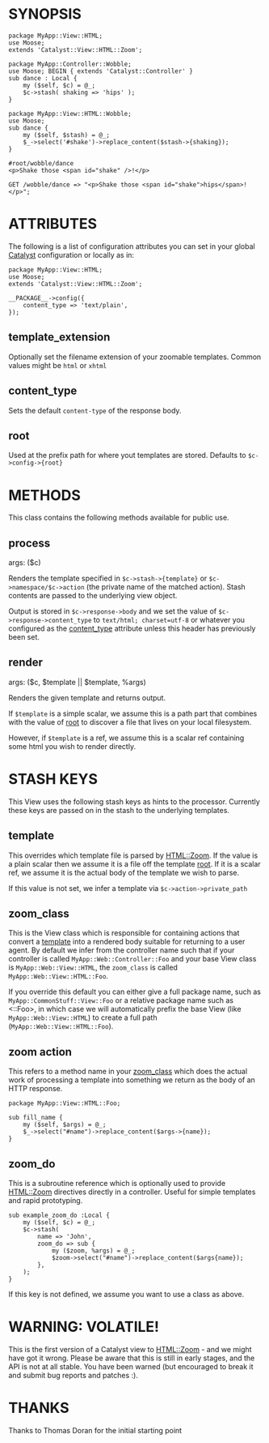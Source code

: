 # SYNOPSIS

    package MyApp::View::HTML;
    use Moose;
    extends 'Catalyst::View::HTML::Zoom';

    package MyApp::Controller::Wobble;
    use Moose; BEGIN { extends 'Catalyst::Controller' }
    sub dance : Local {
        my ($self, $c) = @_;
        $c->stash( shaking => 'hips' );
    }

    package MyApp::View::HTML::Wobble;
    use Moose;
    sub dance {
        my ($self, $stash) = @_;
        $_->select('#shake')->replace_content($stash->{shaking});
    }

    #root/wobble/dance
    <p>Shake those <span id="shake" />!</p>

    GET /wobble/dance => "<p>Shake those <span id="shake">hips</span>!</p>";

# ATTRIBUTES

The following is a list of configuration attributes you can set in your global
[Catalyst](http://search.cpan.org/perldoc?Catalyst) configuration or locally as in:

    package MyApp::View::HTML;
    use Moose;
    extends 'Catalyst::View::HTML::Zoom';

    __PACKAGE__->config({
        content_type => 'text/plain',
    });

## template_extension

Optionally set the filename extension of your zoomable templates.  Common
values might be `html` or `xhtml`

## content_type

Sets the default `content-type` of the response body.

## root

Used at the prefix path for where yout templates are stored.  Defaults to
`$c->config->{root}`

# METHODS

This class contains the following methods available for public use.

## process 

args: ($c)

Renders the template specified in `$c->stash->{template}` or 
`$c->namespace/$c->action` (the private name of the matched action). Stash
contents are passed to the underlying view object.

Output is stored in `$c->response->body` and we set the value of 
`$c->response->content_type` to `text/html; charset=utf-8` or whatever you
configured as the [content_type](#pod_content_type) attribute unless this header has previously
been set.

## render

args: ($c, $template || \$template, \%args)

Renders the given template and returns output.

If `$template` is a simple scalar, we assume this is a path part that combines
with the value of [root](#pod_root) to discover a file that lives on your local
filesystem.

However, if `$template` is a ref, we assume this is a scalar ref containing 
some html you wish to render directly.

# STASH KEYS

This View uses the following stash keys as hints to the processor.  Currently
these keys are passed on in the stash to the underlying templates.

## template

This overrides which template file is parsed by [HTML::Zoom](http://search.cpan.org/perldoc?HTML::Zoom).  If the value 
is a plain scalar then we assume it is a file off the template [root](#pod_root).  If it
is a scalar ref, we assume it is the actual body of the template we wish to
parse.

If this value is not set, we infer a template via `$c->action->private_path`

## zoom_class

This is the View class which is responsible for containing actions that convert
a [template](#pod_template) into a rendered body suitable for returning to a user agent.  By
default we infer from the controller name such that if your controller is called
`MyApp::Web::Controller::Foo` and your base View class is `MyApp::Web::View::HTML`,
the `zoom_class` is called `MyApp::Web::View::HTML::Foo`.

If you override this default you can either give a full package name, such as
`MyApp::CommonStuff::View::Foo` or a relative package name such as <::Foo>, in
which case we will automatically prefix the base View (like `MyApp::Web::View::HTML`)
to create a full path (`MyApp::Web::View::HTML::Foo`).

## zoom action

This refers to a method name in your [zoom_class](#pod_zoom_class) which does the actual work of
processing a template into something we return as the body of an HTTP response.

    package MyApp::View::HTML::Foo;

    sub fill_name {
        my ($self, $args) = @_;
        $_->select("#name")->replace_content($args->{name});
    }

## zoom_do

This is a subroutine reference which is optionally used to provide [HTML::Zoom](http://search.cpan.org/perldoc?HTML::Zoom)
directives directly in a controller.  Useful for simple templates and rapid 
prototyping.

    sub example_zoom_do :Local {
        my ($self, $c) = @_;
        $c->stash(
            name => 'John',
            zoom_do => sub {
                my ($zoom, %args) = @_;
                $zoom->select("#name")->replace_content($args{name});
            },
        );
    }

If this key is not defined, we assume you want to use a class as above.

# WARNING: VOLATILE!

This is the first version of a Catalyst view to [HTML::Zoom](http://search.cpan.org/perldoc?HTML::Zoom) - and we might 
have got it wrong. Please be aware that this is still in early stages, and the
API is not at all stable. You have been warned (but encouraged to break it and 
submit bug reports and patches :).

# THANKS

Thanks to Thomas Doran for the initial starting point